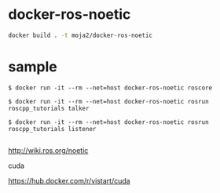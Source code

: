 # docker-ros-noetic

```bash
docker build . -t moja2/docker-ros-noetic
```

# sample
```
$ docker run -it --rm --net=host docker-ros-noetic roscore

$ docker run -it --rm --net=host docker-ros-noetic rosrun roscpp_tutorials talker

$ docker run -it --rm --net=host docker-ros-noetic rosrun roscpp_tutorials listener


```

http://wiki.ros.org/noetic

cuda 

https://hub.docker.com/r/vistart/cuda